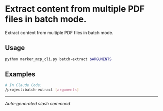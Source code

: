 # Extract content from multiple PDF files in batch mode.

Extract content from multiple PDF files in batch mode.

## Usage

```bash
python marker_mcp_cli.py batch-extract $ARGUMENTS
```

## Examples

```bash
# In Claude Code:
/project:batch-extract [arguments]
```

---
*Auto-generated slash command*
